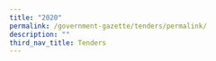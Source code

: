 ```yaml
---
title: "2020"
permalink: /government-gazette/tenders/permalink/
description: ""
third_nav_title: Tenders
---
```

